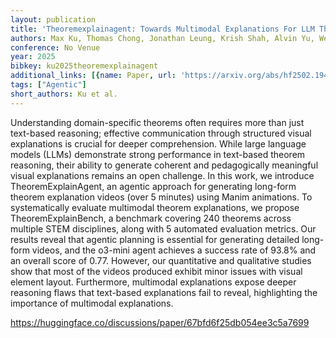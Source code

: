 ```yaml
---
layout: publication
title: 'Theoremexplainagent: Towards Multimodal Explanations For LLM Theorem Understanding'
authors: Max Ku, Thomas Chong, Jonathan Leung, Krish Shah, Alvin Yu, Wenhu Chen
conference: No Venue
year: 2025
bibkey: ku2025theoremexplainagent
additional_links: [{name: Paper, url: 'https://arxiv.org/abs/hf2502.19400'}]
tags: ["Agentic"]
short_authors: Ku et al.
---
```

Understanding domain-specific theorems often requires more than just text-based reasoning; effective communication through structured visual explanations is crucial for deeper comprehension. While large language models (LLMs) demonstrate strong performance in text-based theorem reasoning, their ability to generate coherent and pedagogically meaningful visual explanations remains an open challenge. In this work, we introduce TheoremExplainAgent, an agentic approach for generating long-form theorem explanation videos (over 5 minutes) using Manim animations. To systematically evaluate multimodal theorem explanations, we propose TheoremExplainBench, a benchmark covering 240 theorems across multiple STEM disciplines, along with 5 automated evaluation metrics. Our results reveal that agentic planning is essential for generating detailed long-form videos, and the o3-mini agent achieves a success rate of 93.8% and an overall score of 0.77. However, our quantitative and qualitative studies show that most of the videos produced exhibit minor issues with visual element layout. Furthermore, multimodal explanations expose deeper reasoning flaws that text-based explanations fail to reveal, highlighting the importance of multimodal explanations.

https://huggingface.co/discussions/paper/67bfd6f25db054ee3c5a7699